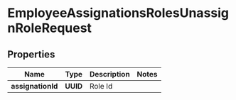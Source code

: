 

# EmployeeAssignationsRolesUnassignRoleRequest


## Properties

| Name | Type | Description | Notes |
|------------ | ------------- | ------------- | -------------|
|**assignationId** | **UUID** | Role Id |  |



